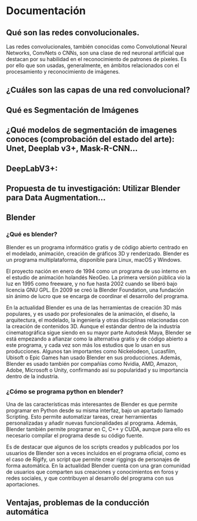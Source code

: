 # Documentación

## Qué son las redes convolucionales.

Las redes convolucionales, también conocidas como Convolutional Neural Networks, ConvNets o CNNs, son una clase de red
neuronal artificial que destacan por su habilidad en el reconocimiento de patrones de píxeles. Es por ello que son
usadas, generalmente, en ámbitos relacionados con el procesamiento y reconocimiento de imágenes.

## ¿Cuáles son las capas de una red convolucional?

## Qué es Segmentación de Imágenes

## ¿Qué modelos de segmentación de imagenes conoces (comprobación del estado del arte): Unet, Deeplab v3+, Mask-R-CNN...

## DeepLabV3+:

## Propuesta de tu investigación: Utilizar Blender para Data Augmentation...

## Blender

### ¿Qué es blender?

Blender es un programa informático gratis y de código abierto centrado en el modelado, animación, creación de gráficos
3D y renderizado. Blender es un programa multiplataforma, disponible para Linux, macOS y Windows.

El proyecto nación en enero de 1994 como un programa de uso interno en el estudio de animación holandés NeoGeo. La
primera versión pública vio la luz en 1995 como freeware, y no fue hasta 2002 cuando se liberó bajo licencia GNU GPL. En
2009 se creó la Blender Foundation, una fundación sin ánimo de lucro que se encarga de coordinar el desarrollo del
programa.

En la actualidad Blender es una de las herramientas de creación 3D más populares, y es usado por profesionales de la
animación, el diseño, la arquitectura, el modelado, la ingeniería y otras disciplinas relacionadas con la creación de
contenidos 3D. Aunque el estándar dentro de la industria cinematográfica sigue siendo en su mayor parte Autodesk Maya,
Blender se está empezando a afianzar como la alternativa gratis y de código abierto a este programa, y cada vez son más
los estudios que lo usan en sus producciones. Algunos tan importantes como Nickelodeon, Lucasfilm, Ubisoft o Epic Games
han usado Blender en sus producciones. Además, Blender es usado también por compañías como Nvidia, AMD, Amazon, Adobe,
Microsoft o Unity, confirmando así su popularidad y su importancia dentro de la industria.

### ¿Cómo se programa python en blender?

Una de las características más interesantes de Blender es que permite programar en Python desde su misma interfaz, bajo
un apartado llamado Scripting. Esto permite automatizar tareas, crear herramientas personalizadas y añadir nuevas
funcionalidades al programa. Además, Blender también permite programar en C, C++ y CUDA, aunque para ello es necesario
compilar el programa desde su código fuente.

Es de destacar que algunos de los scripts creados y publicados por los usuarios de Blender son a veces incluidos en el
programa oficial, como es el caso de Rigify, un script que permite crear riggings de personajes de forma automática. En
la actualidad Blender cuenta con una gran comunidad de usuarios que comparten sus creaciones y conocimientos en foros y
redes sociales, y que contribuyen al desarrollo del programa con sus aportaciones.

## Ventajas, problemas de la conducción automática


